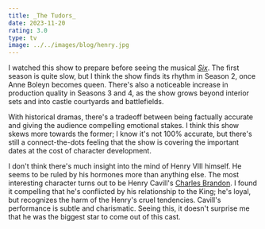 ```yaml
---
title: _The Tudors_
date: 2023-11-20
rating: 3.0
type: tv
image: ../../images/blog/henry.jpg
---
```


I watched this show to prepare before seeing the musical [_Six_](/quick-reviews/six). The first season is quite slow, but I think the show finds its rhythm in Season 2, once Anne Boleyn becomes queen. There's also a noticeable increase in production quality in Seasons 3 and 4, as the show grows beyond interior sets and into castle courtyards and battlefields.

With historical dramas, there's a tradeoff between being factually accurate and giving the audience compelling emotional stakes. I think this show skews more towards the former; I know it's not 100% accurate, but there's still a connect-the-dots feeling that the show is covering the important dates at the cost of character development.

I don't think there's much insight into the mind of Henry VIII himself. He seems to be ruled by his hormones more than anything else. The most interesting character turns out to be Henry Cavill's [Charles Brandon](https://en.wikipedia.org/wiki/Charles_Brandon,_1st_Duke_of_Suffolk). I found it compelling that he's conflicted by his relationship to the King; he's loyal, but recognizes the harm of the Henry's cruel tendencies. Cavill's performance is subtle and charismatic. Seeing this, it doesn't surprise me that he was the biggest star to come out of this cast.

